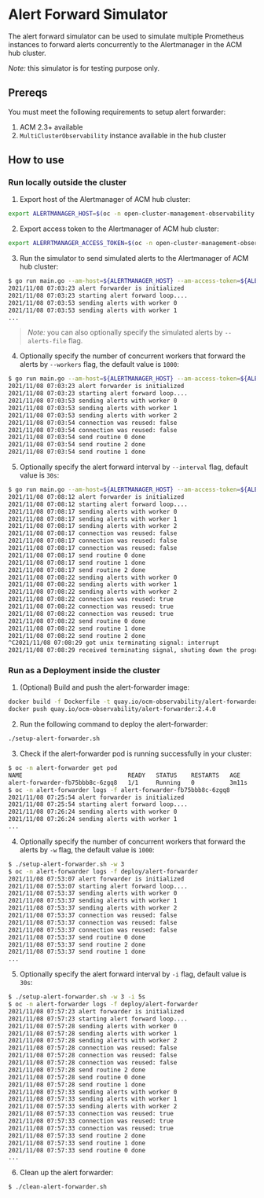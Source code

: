# Alert Forward Simulator

The alert forward simulator can be used to simulate multiple Prometheus instances to forward alerts concurrently to the Alertmanager in the ACM hub cluster.

_Note:_ this simulator is for testing purpose only.

## Prereqs

You must meet the following requirements to setup alert forwarder:

1. ACM 2.3+ available
2. `MultiClusterObservability` instance available in the hub cluster

## How to use

### Run locally outside the cluster

1. Export host of the Alertmanager of ACM hub cluster:

```bash
export ALERTMANAGER_HOST=$(oc -n open-cluster-management-observability get route alertmanager -o jsonpath="{.spec.host}")
```

2. Export access token to the Alertmanager of ACM hub cluster:

```bash
export ALERRTMANAGER_ACCESS_TOKEN=$(oc -n open-cluster-management-observability get secret $(oc -n open-cluster-management-observability get sa observability-alertmanager-accessor -o yaml | grep observability-alertmanager-accessor-token | cut -d' ' -f3) -o jsonpath="{.data.token}" | base64 -d)
```

3. Run the simulator to send simulated alerts to the Alertmanager of ACM hub cluster:

```bash
$ go run main.go --am-host=${ALERTMANAGER_HOST} --am-access-token=${ALERRTMANAGER_ACCESS_TOKEN} --alerts-file=./alerts.json
2021/11/08 07:03:23 alert forwarder is initialized
2021/11/08 07:03:23 starting alert forward loop....
2021/11/08 07:03:53 sending alerts with worker 0
2021/11/08 07:03:53 sending alerts with worker 1
...
```

> _Note:_ you can also optionally specify the simulated alerts by `--alerts-file` flag.

4. Optionally specify the number of concurrent workers that forward the alerts by `--workers` flag, the default value is `1000`:

```bash
$ go run main.go --am-host=${ALERTMANAGER_HOST} --am-access-token=${ALERRTMANAGER_ACCESS_TOKEN} --alerts-file=./alerts.json --workers 3
2021/11/08 07:03:23 alert forwarder is initialized
2021/11/08 07:03:23 starting alert forward loop....
2021/11/08 07:03:53 sending alerts with worker 0
2021/11/08 07:03:53 sending alerts with worker 1
2021/11/08 07:03:53 sending alerts with worker 2
2021/11/08 07:03:54 connection was reused: false
2021/11/08 07:03:54 connection was reused: false
2021/11/08 07:03:54 send routine 0 done
2021/11/08 07:03:54 send routine 2 done
2021/11/08 07:03:54 send routine 1 done
```

5. Optionally specify the alert forward interval by `--interval` flag, default value is `30s`:

```bash
$ go run main.go --am-host=${ALERTMANAGER_HOST} --am-access-token=${ALERRTMANAGER_ACCESS_TOKEN} --alerts-file=./alerts.json --workers 3 --interval 5s
2021/11/08 07:08:12 alert forwarder is initialized
2021/11/08 07:08:12 starting alert forward loop....
2021/11/08 07:08:17 sending alerts with worker 0
2021/11/08 07:08:17 sending alerts with worker 1
2021/11/08 07:08:17 sending alerts with worker 2
2021/11/08 07:08:17 connection was reused: false
2021/11/08 07:08:17 connection was reused: false
2021/11/08 07:08:17 connection was reused: false
2021/11/08 07:08:17 send routine 0 done
2021/11/08 07:08:17 send routine 1 done
2021/11/08 07:08:17 send routine 2 done
2021/11/08 07:08:22 sending alerts with worker 0
2021/11/08 07:08:22 sending alerts with worker 1
2021/11/08 07:08:22 sending alerts with worker 2
2021/11/08 07:08:22 connection was reused: true
2021/11/08 07:08:22 connection was reused: true
2021/11/08 07:08:22 connection was reused: true
2021/11/08 07:08:22 send routine 0 done
2021/11/08 07:08:22 send routine 1 done
2021/11/08 07:08:22 send routine 2 done
^C2021/11/08 07:08:29 got unix terminating signal: interrupt
2021/11/08 07:08:29 received terminating signal, shuting down the program...
```

### Run as a Deployment inside the cluster

1. (Optional) Build and push the alert-forwarder image:

```bash
docker build -f Dockerfile -t quay.io/ocm-observability/alert-forwarder:2.4.0 ../../..
docker push quay.io/ocm-observability/alert-forwarder:2.4.0
```

2. Run the following command to deploy the alert-forwarder:

```bash
./setup-alert-forwarder.sh
```

3. Check if the alert-forwarder pod is running successfully in your cluster:

```bash
$ oc -n alert-forwarder get pod
NAME                              READY   STATUS    RESTARTS   AGE
alert-forwarder-fb75bbb8c-6zgq8   1/1     Running   0          3m11s
$ oc -n alert-forwarder logs -f alert-forwarder-fb75bbb8c-6zgq8
2021/11/08 07:25:54 alert forwarder is initialized
2021/11/08 07:25:54 starting alert forward loop....
2021/11/08 07:26:24 sending alerts with worker 0
2021/11/08 07:26:24 sending alerts with worker 1
...
```

4. Optionally specify the number of concurrent workers that forward the alerts by `-w` flag, the default value is `1000`:

```bash
$ ./setup-alert-forwarder.sh -w 3
$ oc -n alert-forwarder logs -f deploy/alert-forwarder
2021/11/08 07:53:07 alert forwarder is initialized
2021/11/08 07:53:07 starting alert forward loop....
2021/11/08 07:53:37 sending alerts with worker 0
2021/11/08 07:53:37 sending alerts with worker 1
2021/11/08 07:53:37 sending alerts with worker 2
2021/11/08 07:53:37 connection was reused: false
2021/11/08 07:53:37 connection was reused: false
2021/11/08 07:53:37 connection was reused: false
2021/11/08 07:53:37 send routine 0 done
2021/11/08 07:53:37 send routine 2 done
2021/11/08 07:53:37 send routine 1 done
...
```

5. Optionally specify the alert forward interval by `-i` flag, default value is `30s`:

```bash
$ ./setup-alert-forwarder.sh -w 3 -i 5s
$ oc -n alert-forwarder logs -f deploy/alert-forwarder
2021/11/08 07:57:23 alert forwarder is initialized
2021/11/08 07:57:23 starting alert forward loop....
2021/11/08 07:57:28 sending alerts with worker 0
2021/11/08 07:57:28 sending alerts with worker 1
2021/11/08 07:57:28 sending alerts with worker 2
2021/11/08 07:57:28 connection was reused: false
2021/11/08 07:57:28 connection was reused: false
2021/11/08 07:57:28 connection was reused: false
2021/11/08 07:57:28 send routine 2 done
2021/11/08 07:57:28 send routine 0 done
2021/11/08 07:57:28 send routine 1 done
2021/11/08 07:57:33 sending alerts with worker 0
2021/11/08 07:57:33 sending alerts with worker 1
2021/11/08 07:57:33 sending alerts with worker 2
2021/11/08 07:57:33 connection was reused: true
2021/11/08 07:57:33 connection was reused: true
2021/11/08 07:57:33 connection was reused: true
2021/11/08 07:57:33 send routine 2 done
2021/11/08 07:57:33 send routine 1 done
2021/11/08 07:57:33 send routine 0 done
...
```

6. Clean up the alert forwarder:

```bash
$ ./clean-alert-forwarder.sh
```

